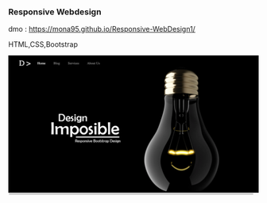 
### Responsive Webdesign 

dmo : https://mona95.github.io/Responsive-WebDesign1/

HTML,CSS,Bootstrap

![res-design](./res-design1.png)
